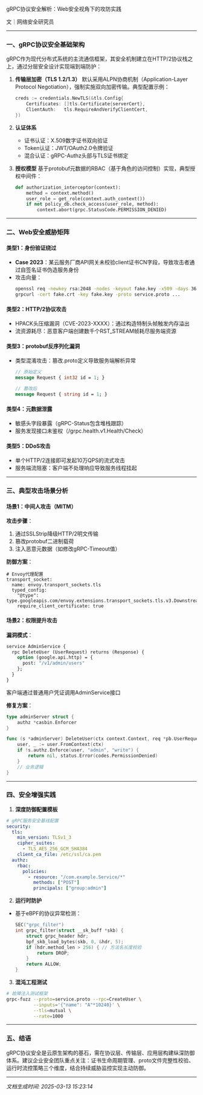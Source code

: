 

gRPC协议安全解析：Web安全视角下的攻防实践

文｜网络安全研究员

---

### 一、gRPC协议安全基础架构

gRPC作为现代分布式系统的主流通信框架，其安全机制建立在HTTP/2协议栈之上，通过分层安全设计实现端到端防护：

1. **传输层加密（TLS 1.2/1.3）**
   默认采用ALPN协商机制（Application-Layer Protocol Negotiation），强制实施双向加密传输。典型配置示例：
   ```go
   creds := credentials.NewTLS(&tls.Config{
       Certificates: []tls.Certificate{serverCert},
       ClientAuth:   tls.RequireAndVerifyClientCert,
   })
   ```

2. **认证体系**
   - 证书认证：X.509数字证书双向验证
   - Token认证：JWT/OAuth2.0令牌验证
   - 混合认证：gRPC-Authz头部与TLS证书绑定

3. **授权模型**
   基于protobuf元数据的RBAC（基于角色的访问控制）实现，典型授权中间件：
   ```python
   def authorization_interceptor(context):
       method = context.method()
       user_role = get_role(context.auth_context())
       if not policy_db.check_access(user_role, method):
           context.abort(grpc.StatusCode.PERMISSION_DENIED)
   ```

---

### 二、Web安全威胁矩阵

#### 类型1：身份验证绕过
- **Case 2023**：某云服务厂商API网关未校验client证书CN字段，导致攻击者通过自签名证书伪造服务身份
- 攻击向量：
  ```bash
  openssl req -newkey rsa:2048 -nodes -keyout fake.key -x509 -days 365 -out fake.crt
  grpcurl -cert fake.crt -key fake.key -proto service.proto ...
  ```

#### 类型2：HTTP/2协议攻击
- HPACK头压缩漏洞（CVE-2023-XXXX）：通过构造特制头帧触发内存溢出
- 流资源耗尽：恶意客户端创建数千个RST_STREAM帧耗尽服务端资源

#### 类型3：protobuf反序列化漏洞
- 类型混淆攻击：篡改.proto定义导致服务端解析异常
  ```protobuf
  // 原始定义
  message Request { int32 id = 1; }
  
  // 篡改后
  message Request { string id = 1; }
  ```

#### 类型4：元数据泄露
- 敏感头字段暴露（gRPC-Status包含堆栈跟踪）
- 服务发现接口未鉴权（/grpc.health.v1.Health/Check）

#### 类型5：DDoS攻击
- 单个HTTP/2连接即可发起10万QPS的流式攻击
- 服务端流阻塞：客户端不处理响应导致服务线程挂起

---

### 三、典型攻击场景分析

#### 场景1：中间人攻击（MITM）
**攻击步骤**：
1. 通过SSLStrip降级HTTP/2明文传输
2. 篡改protobuf二进制载荷
3. 注入恶意元数据（如修改gRPC-Timeout值）

**防御方案**：
```nginx
# Envoy代理配置
transport_socket:
  name: envoy.transport_sockets.tls
  typed_config:
    "@type": type.googleapis.com/envoy.extensions.transport_sockets.tls.v3.DownstreamTlsContext
    require_client_certificate: true
```

#### 场景2：权限提升攻击
**漏洞模式**：
```protobuf
service AdminService {
  rpc DeleteUser (UserRequest) returns (Response) {
    option (google.api.http) = {
      post: "/v1/admin/users"
    };
  }
}
```
客户端通过普通用户凭证调用AdminService接口

**修复方案**：
```go
type adminServer struct {
    authz *casbin.Enforcer
}

func (s *adminServer) DeleteUser(ctx context.Context, req *pb.UserRequest) (*pb.Response, error) {
    user, _ := user.FromContext(ctx)
    if !s.authz.Enforce(user, "admin", "write") {
        return nil, status.Error(codes.PermissionDenied)
    }
    // 业务逻辑
}
```

---

### 四、安全增强实践

1. **深度防御配置模板**
```yaml
# gRPC服务安全基线配置
security:
  tls:
    min_version: TLSv1_3
    cipher_suites:
      - TLS_AES_256_GCM_SHA384
    client_ca_file: /etc/ssl/ca.pem
  authz:
    rbac:
      policies:
        - resource: "/com.example.Service/*"
          methods: ["POST"]
          principals: ["group:admin"]
```

2. **运行时防护**
- 基于eBPF的协议异常检测：
  ```c
  SEC("grpc_filter")
  int grpc_filter(struct __sk_buff *skb) {
      struct grpc_header hdr;
      bpf_skb_load_bytes(skb, 0, &hdr, 5);
      if (hdr.method_len > 256) { // 方法名长度校验
          return DROP;
      }
      return ALLOW;
  }
  ```

3. **混沌工程测试**
```bash
# 故障注入测试框架
grpc-fuzz --proto=service.proto --rpc=CreateUser \
          --inputs='{"name": "A"*10240}' \
          --tls=mutual \
          --rate=1000
```

---

### 五、结语

gRPC协议安全是云原生架构的基石，需在协议层、传输层、应用层构建纵深防御体系。建议企业安全团队重点关注：证书生命周期管理、proto文件完整性校验、运行时流控策略三个维度，结合持续威胁监控实现主动防御。

---

*文档生成时间: 2025-03-13 15:23:14*












